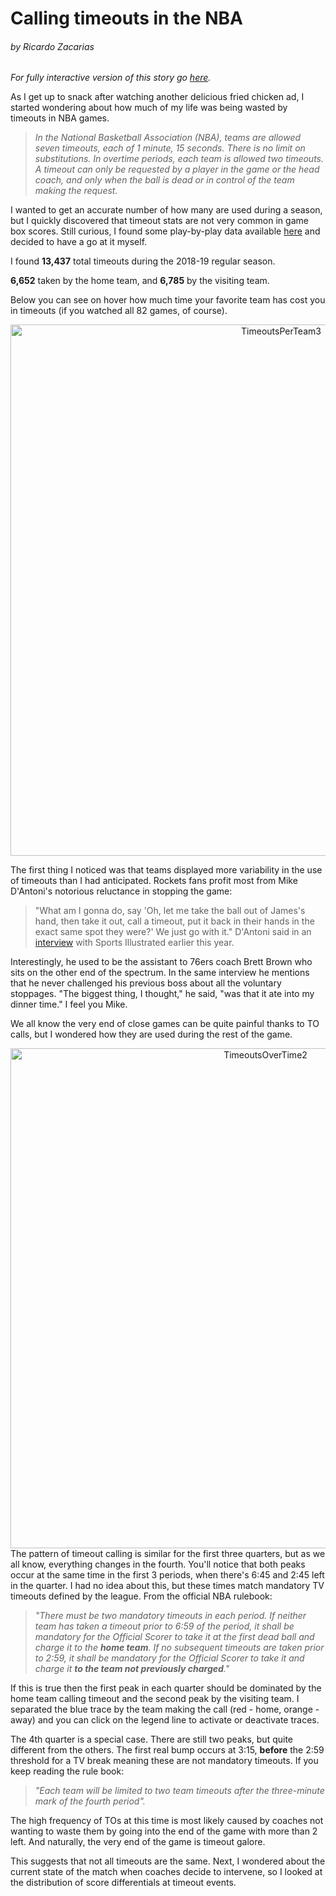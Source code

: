 # Calling timeouts in the NBA

###### by Ricardo Zacarias

*For fully interactive version of this story go [here](https://ricardozsilva.wixsite.com/take-that-for-data).*



As I get up to snack after watching another delicious fried chicken ad, I started wondering about how much of my life was being wasted by timeouts in NBA games. 

> *In the National Basketball Association (NBA), teams are allowed seven timeouts, each of 1 minute, 15 seconds. There is no limit on substitutions. In overtime periods, each team is allowed two timeouts. A timeout can only be requested by a player in the game or the head coach, and only when the ball is dead or in control of the team making the request.*

I wanted to get an accurate number of how many are used during a season, but I quickly discovered that timeout stats are not very common in game box scores. Still curious, I found some play-by-play data available [here](https://eightthirtyfour.com/data) and decided to have a go at it myself.

I found **13,437** total timeouts during the 2018-19 regular season. 

**6,652** taken by the home team, and **6,785** by the visiting team.

Below you can see on hover how much time your favorite team has cost you in timeouts (if you watched all 82 games, of course).

<div>
    <a href="https://plotly.com/~Zaca/45/?share_key=TsTShGlZ4ozuXYbdpmGr5v" target="_blank" title="TimeoutsPerTeam3" style="display: block; text-align: center;"><img src="https://plotly.com/~Zaca/45.png?share_key=TsTShGlZ4ozuXYbdpmGr5v" alt="TimeoutsPerTeam3" style="max-width: 100%;width: 850px;"  width="850" onerror="this.onerror=null;this.src='https://plotly.com/404.png';" /></a>
    <script data-plotly="Zaca:45" sharekey-plotly="TsTShGlZ4ozuXYbdpmGr5v" src="https://plotly.com/embed.js" async></script>
</div>

The first thing I noticed was that teams displayed more variability in the use of timeouts than I had anticipated. Rockets fans profit most from Mike D'Antoni's notorious reluctance in stopping the game:

> "What am I gonna do, say 'Oh, let me take the ball out of James's hand, then take it out, call a timeout, put it back in their hands in the exact same spot they were?' We just go with it." D'Antoni said in an [interview](https://www.si.com/nba/2019/05/02/steve-kerr-gregg-popovich-mike-dantoni-brad-stevens-brett-brown-nba-coaches-playoffs-timeouts) with Sports Illustrated earlier this year. 

Interestingly, he used to be the assistant to 76ers coach Brett Brown who sits on the other end of the spectrum. In the same interview he mentions that he never challenged his previous boss about all the voluntary stoppages. "The biggest thing, I thought," he said, "was that it ate into my dinner time." I feel you Mike.

We all know the very end of close games can be quite painful thanks to TO calls, but I wondered how they are used during the rest of the game.

<div>
    <a href="https://plotly.com/~Zaca/41/?share_key=uYvfNc087aOYW8J7w1Ue6l" target="_blank" title="TimeoutsOverTime2" style="display: block; text-align: center;"><img src="https://plotly.com/~Zaca/41.png?share_key=uYvfNc087aOYW8J7w1Ue6l" alt="TimeoutsOverTime2" style="max-width: 100%;width: 800px;"  width="800" onerror="this.onerror=null;this.src='https://plotly.com/404.png';" /></a>
    <script data-plotly="Zaca:41" sharekey-plotly="uYvfNc087aOYW8J7w1Ue6l" src="https://plotly.com/embed.js" async></script>
</div>
The pattern of timeout calling is similar for the first three quarters, but as we all know, everything changes in the fourth. You'll notice that both peaks occur at the same time in the first 3 periods, when there's 6:45 and 2:45 left in the quarter. I had no idea about this, but these times match mandatory TV timeouts defined by the league. From the official NBA rulebook:

> *"There must be two mandatory timeouts in each period.* *If neither team has taken a timeout prior to 6:59 of the period, it shall be mandatory for the Official Scorer to take it at the first dead ball and charge it to the **home team**. If no subsequent timeouts are taken prior to 2:59, it shall be mandatory for the Official Scorer to take it and charge it **to the team not previously charged**."*

If this is true then the first peak in each quarter should be dominated by the home team calling timeout and the second peak by the visiting team. I separated the blue trace by the team making the call (red - home, orange - away) and you can click on the legend line to activate or deactivate traces.

The 4th quarter is a special case. There are still two peaks, but quite different from the others. The first real bump occurs at 3:15, **before** the 2:59 threshold for a TV break meaning these are not mandatory timeouts. If you keep reading the rule book:

> *"Each team will be limited to two team timeouts after the three-minute mark of the fourth period".*

The high frequency of TOs at this time is most likely caused by coaches not wanting to waste them by going into the end of the game with more than 2 left. And naturally, the very end of the game is timeout galore.

This suggests that not all timeouts are the same. Next, I wondered about the current state of the match when coaches decide to intervene, so I looked at the distribution of score differentials at timeout events. 

